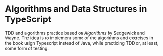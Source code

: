 # Algorithms and Data Structures in TypeScript

TDD and algorithms practice based on *Algorithms* by Sedgewick and Wayne. 
The idea is to implement some of the algorithms and exercises in the book usign Typescript instead of Java, while practicing TDD or, at least, some form of testing.
